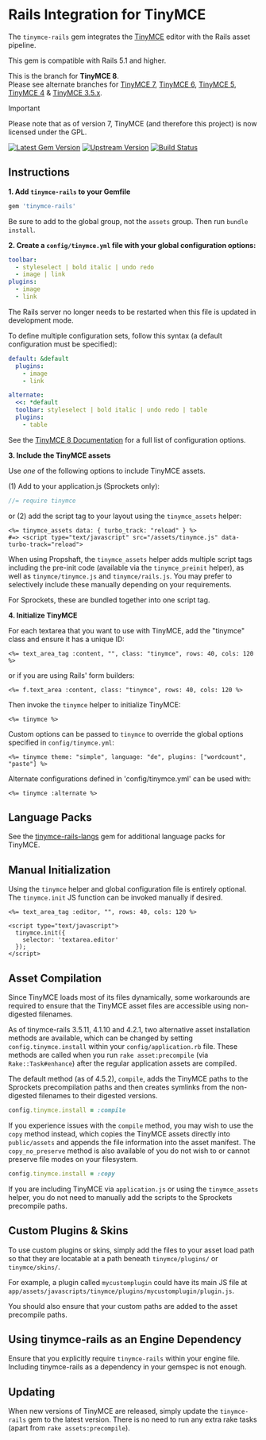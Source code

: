 Rails Integration for TinyMCE
=============================

The `tinymce-rails` gem integrates the [TinyMCE](https://www.tiny.cloud/) editor with the Rails asset pipeline.

This gem is compatible with Rails 5.1 and higher.

This is the branch for **TinyMCE 8**.<br />
Please see alternate branches for [TinyMCE 7](https://github.com/spohlenz/tinymce-rails/tree/tinymce-7), [TinyMCE 6](https://github.com/spohlenz/tinymce-rails/tree/tinymce-6), [TinyMCE 5](https://github.com/spohlenz/tinymce-rails/tree/tinymce-5), [TinyMCE 4](https://github.com/spohlenz/tinymce-rails/tree/tinymce-4) & [TinyMCE 3.5.x](https://github.com/spohlenz/tinymce-rails/tree/tinymce-3).

> [!IMPORTANT]
> Please note that as of version 7, TinyMCE (and therefore this project) is now licensed under the GPL.

[![Latest Gem Version](https://img.shields.io/gem/v/tinymce-rails)](https://rubygems.org/gems/tinymce-rails)
[![Upstream Version](https://img.shields.io/npm/v/tinymce?label=upstream&color=%23335dff)](https://www.tiny.cloud/docs/tinymce/latest/release-notes/)
[![Build Status](https://img.shields.io/github/actions/workflow/status/spohlenz/tinymce-rails/rspec.yml)](https://github.com/spohlenz/tinymce-rails/actions)


Instructions
------------

**1. Add `tinymce-rails` to your Gemfile**

```ruby
gem 'tinymce-rails'
```

Be sure to add to the global group, not the `assets` group. Then run `bundle install`.


**2. Create a `config/tinymce.yml` file with your global configuration options:**

```yml
toolbar:
  - styleselect | bold italic | undo redo
  - image | link
plugins:
  - image
  - link
```

The Rails server no longer needs to be restarted when this file is updated in development mode.

To define multiple configuration sets, follow this syntax (a default configuration must be specified):

```yml
default: &default
  plugins:
    - image
    - link

alternate:
  <<: *default
  toolbar: styleselect | bold italic | undo redo | table
  plugins:
    - table
```

See the [TinyMCE 8 Documentation](https://www.tiny.cloud/docs/tinymce/latest/) for a full list of configuration options.


**3. Include the TinyMCE assets**

Use *one* of the following options to include TinyMCE assets.

(1) Add to your application.js (Sprockets only):

```js
//= require tinymce
```

or (2) add the script tag to your layout using the `tinymce_assets` helper:

```erb
<%= tinymce_assets data: { turbo_track: "reload" } %>
#=> <script type="text/javascript" src="/assets/tinymce.js" data-turbo-track="reload">
```

When using Propshaft, the `tinymce_assets` helper adds multiple script tags including the pre-init code (available via the `tinymce_preinit` helper), as well as `tinymce/tinymce.js` and `tinymce/rails.js`. You may prefer to selectively include these manually depending on your requirements.

For Sprockets, these are bundled together into one script tag.


**4. Initialize TinyMCE**

For each textarea that you want to use with TinyMCE, add the "tinymce" class and ensure it has a unique ID:

```erb
<%= text_area_tag :content, "", class: "tinymce", rows: 40, cols: 120 %>
```

or if you are using Rails' form builders:

```erb
<%= f.text_area :content, class: "tinymce", rows: 40, cols: 120 %>
```

Then invoke the `tinymce` helper to initialize TinyMCE:

```erb
<%= tinymce %>
```

Custom options can be passed to `tinymce` to override the global options specified in `config/tinymce.yml`:

```erb
<%= tinymce theme: "simple", language: "de", plugins: ["wordcount", "paste"] %>
```

Alternate configurations defined in 'config/tinymce.yml' can be used with:

```erb
<%= tinymce :alternate %>
```


Language Packs
--------------

See the [tinymce-rails-langs](https://github.com/spohlenz/tinymce-rails-langs) gem for additional language packs for TinyMCE.


Manual Initialization
---------------------

Using the `tinymce` helper and global configuration file is entirely optional. The `tinymce.init` JS function can be invoked manually if desired.

```erb
<%= text_area_tag :editor, "", rows: 40, cols: 120 %>

<script type="text/javascript">
  tinymce.init({
    selector: 'textarea.editor'
  });
</script>
```


Asset Compilation
-----------------

Since TinyMCE loads most of its files dynamically, some workarounds are required to ensure that the TinyMCE asset files are accessible using non-digested filenames.

As of tinymce-rails 3.5.11, 4.1.10 and 4.2.1, two alternative asset installation methods are available, which can be changed by setting `config.tinymce.install` within your `config/application.rb` file. These methods are called when you run `rake asset:precompile` (via `Rake::Task#enhance`) after the regular application assets are compiled.

The default method (as of 4.5.2), `compile`, adds the TinyMCE paths to the Sprockets precompilation paths and then creates symlinks from the non-digested filenames to their digested versions.

```ruby
config.tinymce.install = :compile
```

If you experience issues with the `compile` method, you may wish to use the `copy` method instead, which copies the TinyMCE assets directly into `public/assets` and appends the file information into the asset manifest. The `copy_no_preserve` method is also available of you do not wish to or cannot preserve file modes on your filesystem.

```ruby
config.tinymce.install = :copy
```

If you are including TinyMCE via `application.js` or using the `tinymce_assets` helper, you do not need to manually add the scripts to the Sprockets precompile paths.


Custom Plugins & Skins
----------------------

To use custom plugins or skins, simply add the files to your asset load path so that they are locatable at a path beneath `tinymce/plugins/` or `tinymce/skins/`.

For example, a plugin called `mycustomplugin` could have its main JS file at `app/assets/javascripts/tinymce/plugins/mycustomplugin/plugin.js`.

You should also ensure that your custom paths are added to the asset precompile paths.


Using tinymce-rails as an Engine Dependency
-------------------------------------------

Ensure that you explicitly require `tinymce-rails` within your engine file. Including tinymce-rails as a dependency in your gemspec is not enough.


Updating
--------

When new versions of TinyMCE are released, simply update the `tinymce-rails` gem to the latest version. There is no need to run any extra rake tasks (apart from `rake assets:precompile`).
